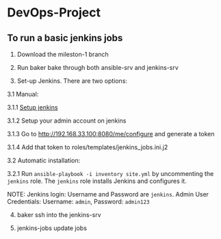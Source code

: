# DevOps-Project

## To run a basic jenkins jobs
1. Download the mileston-1 branch

2. Run baker bake through both ansible-srv and jenkins-srv

3. Set-up Jenkins. There are two options:

3.1 Manual: 

3.1.1 [Setup jenkins](https://linuxize.com/post/how-to-install-jenkins-on-ubuntu-18-04/)

3.1.2 Setup your admin account on jenkins

3.1.3 Go to http://192.168.33.100:8080/me/configure and generate a token

3.1.4 Add that token to roles/templates/jenkins_jobs.ini.j2

3.2 Automatic installation:

3.2.1 Run ```ansible-playbook -i inventory site.yml``` by uncommenting the ```jenkins``` role. The ```jenkins``` role installs Jenkins and configures it.

NOTE: 
Jenkins login: Username and Password are ```jenkins```. Admin User Credentials: Username: ```admin```, Password: ```admin123```

4. baker ssh into the jenkins-srv

6. jenkins-jobs update jobs
